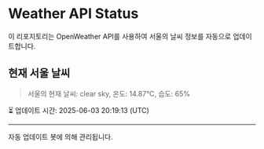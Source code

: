
# Weather API Status

이 리포지토리는 OpenWeather API를 사용하여 서울의 날씨 정보를 자동으로 업데이트합니다.

## 현재 서울 날씨
> 서울의 현재 날씨: clear sky, 온도: 14.87°C, 습도: 65%

⏳ 업데이트 시간: 2025-06-03 20:19:13 (UTC)

---
자동 업데이트 봇에 의해 관리됩니다.
